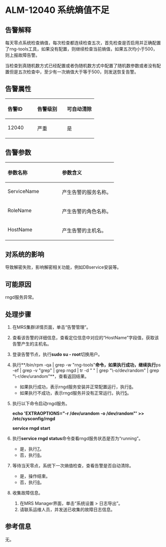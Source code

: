 # ALM-12040 系统熵值不足<a name="alm_12040"></a>

## 告警解释<a name="zh-cn_topic_0191813866_section1430793175032"></a>

每天零点系统检查熵值，每次检查都连续检查五次，首先检查是否启用并正确配置了rng-tools工具，如果没有配置，则继续检查当前熵值，如果五次均小于500，则上报故障告警。

当检查到真随机数方式已经配置或者伪随机数方式中配置了随机数参数或者没有配置但是五次检查中，至少有一次熵值大于等于500，则发送恢复告警。

## 告警属性<a name="zh-cn_topic_0191813866_section32420119175046"></a>

<a name="zh-cn_topic_0191813866_table2084374175025"></a>
<table><thead align="left"><tr id="zh-cn_topic_0191813866_row22919699175025"><th class="cellrowborder" valign="top" width="33.33333333333333%" id="mcps1.1.4.1.1"><p id="zh-cn_topic_0191813866_p44556312175025"><a name="zh-cn_topic_0191813866_p44556312175025"></a><a name="zh-cn_topic_0191813866_p44556312175025"></a><strong id="zh-cn_topic_0191813866_b65462494175025"><a name="zh-cn_topic_0191813866_b65462494175025"></a><a name="zh-cn_topic_0191813866_b65462494175025"></a>告警ID</strong></p>
</th>
<th class="cellrowborder" valign="top" width="33.33333333333333%" id="mcps1.1.4.1.2"><p id="zh-cn_topic_0191813866_p861763175025"><a name="zh-cn_topic_0191813866_p861763175025"></a><a name="zh-cn_topic_0191813866_p861763175025"></a><strong id="zh-cn_topic_0191813866_b7755868175025"><a name="zh-cn_topic_0191813866_b7755868175025"></a><a name="zh-cn_topic_0191813866_b7755868175025"></a>告警级别</strong></p>
</th>
<th class="cellrowborder" valign="top" width="33.33333333333333%" id="mcps1.1.4.1.3"><p id="zh-cn_topic_0191813866_p24245611175025"><a name="zh-cn_topic_0191813866_p24245611175025"></a><a name="zh-cn_topic_0191813866_p24245611175025"></a><strong id="zh-cn_topic_0191813866_b16883915175025"><a name="zh-cn_topic_0191813866_b16883915175025"></a><a name="zh-cn_topic_0191813866_b16883915175025"></a>可自动清除</strong></p>
</th>
</tr>
</thead>
<tbody><tr id="zh-cn_topic_0191813866_row17737507175025"><td class="cellrowborder" valign="top" width="33.33333333333333%" headers="mcps1.1.4.1.1 "><p id="zh-cn_topic_0191813866_p27451947175025"><a name="zh-cn_topic_0191813866_p27451947175025"></a><a name="zh-cn_topic_0191813866_p27451947175025"></a>12040</p>
</td>
<td class="cellrowborder" valign="top" width="33.33333333333333%" headers="mcps1.1.4.1.2 "><p id="zh-cn_topic_0191813866_p9015211175025"><a name="zh-cn_topic_0191813866_p9015211175025"></a><a name="zh-cn_topic_0191813866_p9015211175025"></a>严重</p>
</td>
<td class="cellrowborder" valign="top" width="33.33333333333333%" headers="mcps1.1.4.1.3 "><p id="zh-cn_topic_0191813866_p59143500175025"><a name="zh-cn_topic_0191813866_p59143500175025"></a><a name="zh-cn_topic_0191813866_p59143500175025"></a>是</p>
</td>
</tr>
</tbody>
</table>

## 告警参数<a name="zh-cn_topic_0191813866_section55149288175053"></a>

<a name="zh-cn_topic_0191813866_table31721189175025"></a>
<table><thead align="left"><tr id="zh-cn_topic_0191813866_row29004725175025"><th class="cellrowborder" valign="top" width="50%" id="mcps1.1.3.1.1"><p id="zh-cn_topic_0191813866_p572496175025"><a name="zh-cn_topic_0191813866_p572496175025"></a><a name="zh-cn_topic_0191813866_p572496175025"></a><strong id="zh-cn_topic_0191813866_b5152468175025"><a name="zh-cn_topic_0191813866_b5152468175025"></a><a name="zh-cn_topic_0191813866_b5152468175025"></a>参数名称</strong></p>
</th>
<th class="cellrowborder" valign="top" width="50%" id="mcps1.1.3.1.2"><p id="zh-cn_topic_0191813866_p14696800175025"><a name="zh-cn_topic_0191813866_p14696800175025"></a><a name="zh-cn_topic_0191813866_p14696800175025"></a><strong id="zh-cn_topic_0191813866_b65162336175025"><a name="zh-cn_topic_0191813866_b65162336175025"></a><a name="zh-cn_topic_0191813866_b65162336175025"></a>参数含义</strong></p>
</th>
</tr>
</thead>
<tbody><tr id="zh-cn_topic_0191813866_row49590119175025"><td class="cellrowborder" valign="top" width="50%" headers="mcps1.1.3.1.1 "><p id="zh-cn_topic_0191813866_p57376723175025"><a name="zh-cn_topic_0191813866_p57376723175025"></a><a name="zh-cn_topic_0191813866_p57376723175025"></a>ServiceName</p>
</td>
<td class="cellrowborder" valign="top" width="50%" headers="mcps1.1.3.1.2 "><p id="zh-cn_topic_0191813866_p17003020175025"><a name="zh-cn_topic_0191813866_p17003020175025"></a><a name="zh-cn_topic_0191813866_p17003020175025"></a>产生告警的服务名称。</p>
</td>
</tr>
<tr id="zh-cn_topic_0191813866_row18809457175025"><td class="cellrowborder" valign="top" width="50%" headers="mcps1.1.3.1.1 "><p id="zh-cn_topic_0191813866_p47171015175025"><a name="zh-cn_topic_0191813866_p47171015175025"></a><a name="zh-cn_topic_0191813866_p47171015175025"></a>RoleName</p>
</td>
<td class="cellrowborder" valign="top" width="50%" headers="mcps1.1.3.1.2 "><p id="zh-cn_topic_0191813866_p62755870175025"><a name="zh-cn_topic_0191813866_p62755870175025"></a><a name="zh-cn_topic_0191813866_p62755870175025"></a>产生告警的角色名称。</p>
</td>
</tr>
<tr id="zh-cn_topic_0191813866_row27931921175025"><td class="cellrowborder" valign="top" width="50%" headers="mcps1.1.3.1.1 "><p id="zh-cn_topic_0191813866_p47893132175025"><a name="zh-cn_topic_0191813866_p47893132175025"></a><a name="zh-cn_topic_0191813866_p47893132175025"></a>HostName</p>
</td>
<td class="cellrowborder" valign="top" width="50%" headers="mcps1.1.3.1.2 "><p id="zh-cn_topic_0191813866_p54138459175025"><a name="zh-cn_topic_0191813866_p54138459175025"></a><a name="zh-cn_topic_0191813866_p54138459175025"></a>产生告警的主机名。</p>
</td>
</tr>
</tbody>
</table>

## 对系统的影响<a name="zh-cn_topic_0191813866_section5016020217512"></a>

导致解密失败，影响解密相关功能，例如DBservice安装等。

## 可能原因<a name="zh-cn_topic_0191813866_section2243289817517"></a>

rngd服务异常。

## 处理步骤<a name="zh-cn_topic_0191813866_section51356352175112"></a>

1.  在MRS集群详情页面，单击“告警管理”。
2.  查看该告警的详细信息，查看定位信息中对应的“HostName”字段值，获取该告警产生的主机名。
3.  登录告警节点，执行**sudo su - root**切换用户。
4.  执行**/bin/rpm -qa | grep -w "rng-tools"**命令，如果执行成功，继续执行**ps -ef | grep -v "grep" | grep rngd | tr -d " " | grep "\\-o/dev/random" | grep "\\-r/dev/urandom"**，查看返回结果。
    -   如果执行成功，表示rngd服务安装并正常配置运行，执行[8](#zh-cn_topic_0191813866_li572522141314)。
    -   如果执行不成功，表示rngd服务并没有正常运行。执行[5](#zh-cn_topic_0191813866_li73201122101210)。

5.  <a name="zh-cn_topic_0191813866_li73201122101210"></a>执行以下命令启动rngd服务。

    **echo 'EXTRAOPTIONS="-r /dev/urandom -o /dev/random"' \>\> /etc/sysconfig/rngd**

    **service rngd start**

6.  执行**service rngd status**命令查看rngd服务状态是否为“running”。
    -   是，执行[7](#zh-cn_topic_0191813866_li11437156145229)。
    -   否，执行[8](#zh-cn_topic_0191813866_li572522141314)。

7.  <a name="zh-cn_topic_0191813866_li11437156145229"></a>等待当天零点，系统下一次熵值检查，查看告警是否自动清除。
    -   是，操作结束。
    -   否，执行[8](#zh-cn_topic_0191813866_li572522141314)。

8.  <a name="zh-cn_topic_0191813866_li572522141314"></a>收集故障信息。
    1.  在MRS Manager界面，单击“系统设置 \> 日志导出”。
    2.  请联系运维人员，并发送已收集的故障日志信息。


## 参考信息<a name="zh-cn_topic_0191813866_section19489906175128"></a>

无。

